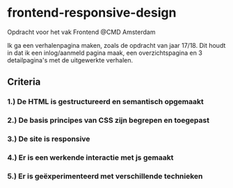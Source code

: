 # frontend-responsive-design
Opdracht voor het vak Frontend @CMD Amsterdam

Ik ga een verhalenpagina maken, zoals de opdracht van jaar 17/18. Dit houdt in dat ik een inlog/aanmeld pagina maak, een overzichtspagina en 3 detailpagina's met de uitgewerkte verhalen.


## Criteria
### 1.) De HTML is gestructureerd en semantisch opgemaakt

### 2.) De basis principes van CSS zijn begrepen en toegepast

### 3.) De site is responsive

### 4.) Er is een werkende interactie met js gemaakt

### 5.) Er is geëxperimenteerd met verschillende technieken

